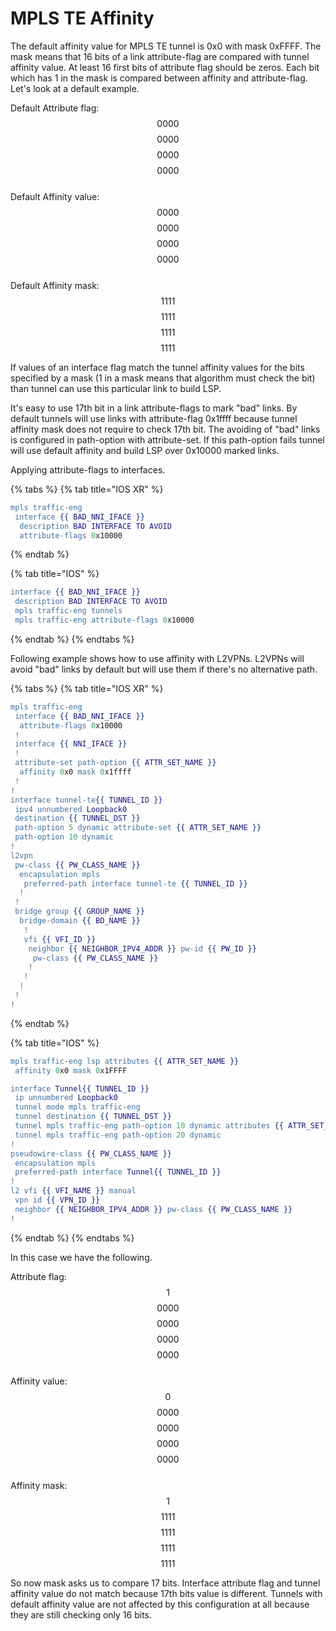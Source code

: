 # MPLS TE Affinity

The default affinity value for MPLS TE tunnel is 0x0 with mask 0xFFFF. The mask means that 16 bits of a link attribute-flag are compared with tunnel affinity value. At least 16 first bits of attribute flag should be zeros. Each bit which has 1 in the mask is compared between affinity and attribute-flag. Let's look at a default example.

Default Attribute flag: $$0000$$$$0000$$$$0000$$$$0000$$  
Default Affinity value: $$0000$$$$0000$$$$0000$$$$0000$$  
Default Affinity mask: $$1111$$$$1111$$$$1111$$$$1111$$ 

If values of an interface flag match the tunnel affinity values for the bits specified by a mask \(1 in a mask means that algorithm must check the bit\) than tunnel can use this particular link to build LSP.

It's easy to use 17th bit in a link attribute-flags to mark "bad" links. By default tunnels will use links with attribute-flag 0x1ffff because tunnel affinity mask does not require to check 17th bit. The avoiding of "bad" links is configured in path-option with attribute-set. If this path-option fails tunnel will use default affinity and build LSP over 0x10000 marked links.

Applying attribute-flags to interfaces.

{% tabs %}
{% tab title="IOS XR" %}
```erlang
mpls traffic-eng
 interface {{ BAD_NNI_IFACE }}
  description BAD INTERFACE TO AVOID
  attribute-flags 0x10000
```
{% endtab %}

{% tab title="IOS" %}
```erlang
interface {{ BAD_NNI_IFACE }}
 description BAD INTERFACE TO AVOID
 mpls traffic-eng tunnels
 mpls traffic-eng attribute-flags 0x10000
```
{% endtab %}
{% endtabs %}

Following example shows how to use affinity with L2VPNs. L2VPNs will avoid "bad" links by default but will use them if there's no alternative path.

{% tabs %}
{% tab title="IOS XR" %}
```erlang
mpls traffic-eng
 interface {{ BAD_NNI_IFACE }}
  attribute-flags 0x10000
 !
 interface {{ NNI_IFACE }}
 !
 attribute-set path-option {{ ATTR_SET_NAME }}
  affinity 0x0 mask 0x1ffff
 !
!
interface tunnel-te{{ TUNNEL_ID }}
 ipv4 unnumbered Loopback0
 destination {{ TUNNEL_DST }}
 path-option 5 dynamic attribute-set {{ ATTR_SET_NAME }}
 path-option 10 dynamic
!
l2vpn
 pw-class {{ PW_CLASS_NAME }}
  encapsulation mpls
   preferred-path interface tunnel-te {{ TUNNEL_ID }}
  !
 !
 bridge group {{ GROUP_NAME }}
  bridge-domain {{ BD_NAME }}
   !
   vfi {{ VFI_ID }}
    neighbor {{ NEIGHBOR_IPV4_ADDR }} pw-id {{ PW_ID }}
     pw-class {{ PW_CLASS_NAME }}
    !
   !
  !
 !
!
```
{% endtab %}

{% tab title="IOS" %}
```erlang
mpls traffic-eng lsp attributes {{ ATTR_SET_NAME }}
 affinity 0x0 mask 0x1FFFF

interface Tunnel{{ TUNNEL_ID }}
 ip unnumbered Loopback0
 tunnel mode mpls traffic-eng
 tunnel destination {{ TUNNEL_DST }}
 tunnel mpls traffic-eng path-option 10 dynamic attributes {{ ATTR_SET_NAME }}
 tunnel mpls traffic-eng path-option 20 dynamic
!
pseudowire-class {{ PW_CLASS_NAME }}
 encapsulation mpls
 preferred-path interface Tunnel{{ TUNNEL_ID }}
!
l2 vfi {{ VFI_NAME }} manual
 vpn id {{ VPN_ID }}
 neighbor {{ NEIGHBOR_IPV4_ADDR }} pw-class {{ PW_CLASS_NAME }}
!
```
{% endtab %}
{% endtabs %}

In this case we have the following.

Attribute flag: $$1$$$$0000$$$$0000$$$$0000$$$$0000$$  
Affinity value: $$0$$$$0000$$$$0000$$$$0000$$$$0000$$  
Affinity mask: $$1$$$$1111$$$$1111$$$$1111$$$$1111$$ 

So now mask asks us to compare 17 bits. Interface attribute flag and tunnel affinity value do not match because 17th bits value is different. Tunnels with default affinity value are not affected by this configuration at all because they are still checking only 16 bits.

